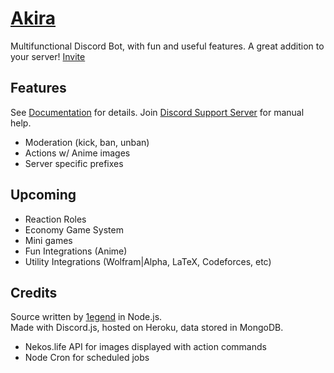 # [Akira](https://1e9end.github.io/Akira)
Multifunctional Discord Bot, with fun and useful features. A great addition to your server! [Invite](https://discord.com/oauth2/authorize?client_id=798018191066136646&scope=bot&permissions=8)

## Features
See [Documentation](https://github.com/1e9end/Akira/blob/main/commands.md) for details. Join [Discord Support Server](discord.gg/DAaRAHWw9W) for manual help.
- Moderation (kick, ban, unban)
- Actions w/ Anime images
- Server specific prefixes

## Upcoming
- Reaction Roles
- Economy Game System
- Mini games
- Fun Integrations (Anime)
- Utility Integrations (Wolfram|Alpha, LaTeX, Codeforces, etc)

## Credits
Source written by [1egend](1e9end.github.io) in Node.js.<br>
Made with Discord.js, hosted on Heroku, data stored in MongoDB.
- Nekos.life API for images displayed with action commands
- Node Cron for scheduled jobs
